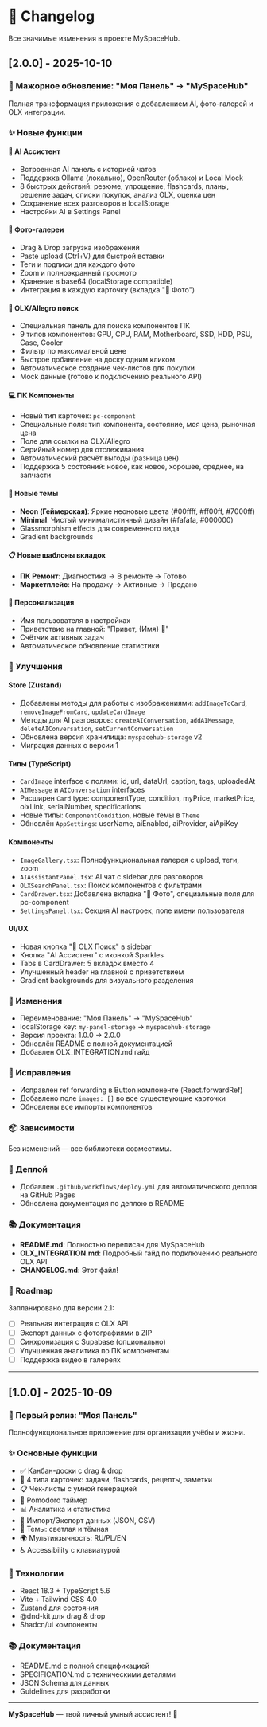 # 📝 Changelog

Все значимые изменения в проекте MySpaceHub.

## [2.0.0] - 2025-10-10

### 🎉 Мажорное обновление: "Моя Панель" → "MySpaceHub"

Полная трансформация приложения с добавлением AI, фото-галерей и OLX интеграции.

### ✨ Новые функции

#### 🤖 AI Ассистент
- Встроенная AI панель с историей чатов
- Поддержка Ollama (локально), OpenRouter (облако) и Local Mock
- 8 быстрых действий: резюме, упрощение, flashcards, планы, решение задач, списки покупок, анализ OLX, оценка цен
- Сохранение всех разговоров в localStorage
- Настройки AI в Settings Panel

#### 📸 Фото-галереи
- Drag & Drop загрузка изображений
- Paste upload (Ctrl+V) для быстрой вставки
- Теги и подписи для каждого фото
- Zoom и полноэкранный просмотр
- Хранение в base64 (localStorage compatible)
- Интеграция в каждую карточку (вкладка "📸 Фото")

#### 🛒 OLX/Allegro поиск
- Специальная панель для поиска компонентов ПК
- 9 типов компонентов: GPU, CPU, RAM, Motherboard, SSD, HDD, PSU, Case, Cooler
- Фильтр по максимальной цене
- Быстрое добавление на доску одним кликом
- Автоматическое создание чек-листов для покупки
- Mock данные (готово к подключению реального API)

#### 💻 ПК Компоненты
- Новый тип карточек: `pc-component`
- Специальные поля: тип компонента, состояние, моя цена, рыночная цена
- Поле для ссылки на OLX/Allegro
- Серийный номер для отслеживания
- Автоматический расчёт выгоды (разница цен)
- Поддержка 5 состояний: новое, как новое, хорошее, среднее, на запчасти

#### 🎨 Новые темы
- **Neon (Геймерская)**: Яркие неоновые цвета (#00ffff, #ff00ff, #7000ff)
- **Minimal**: Чистый минималистичный дизайн (#fafafa, #000000)
- Glassmorphism effects для современного вида
- Gradient backgrounds

#### 📋 Новые шаблоны вкладок
- **ПК Ремонт**: Диагностика → В ремонте → Готово
- **Маркетплейс**: На продажу → Активные → Продано

#### 👤 Персонализация
- Имя пользователя в настройках
- Приветствие на главной: "Привет, {Имя} 👋"
- Счётчик активных задач
- Автоматическое обновление статистики

### 🔧 Улучшения

#### Store (Zustand)
- Добавлены методы для работы с изображениями: `addImageToCard`, `removeImageFromCard`, `updateCardImage`
- Методы для AI разговоров: `createAIConversation`, `addAIMessage`, `deleteAIConversation`, `setCurrentConversation`
- Обновлена версия хранилища: `myspacehub-storage` v2
- Миграция данных с версии 1

#### Типы (TypeScript)
- `CardImage` interface с полями: id, url, dataUrl, caption, tags, uploadedAt
- `AIMessage` и `AIConversation` interfaces
- Расширен `Card` type: componentType, condition, myPrice, marketPrice, olxLink, serialNumber, specifications
- Новые типы: `ComponentCondition`, новые темы в `Theme`
- Обновлён `AppSettings`: userName, aiEnabled, aiProvider, aiApiKey

#### Компоненты
- `ImageGallery.tsx`: Полнофункциональная галерея с upload, теги, zoom
- `AIAssistantPanel.tsx`: AI чат с sidebar для разговоров
- `OLXSearchPanel.tsx`: Поиск компонентов с фильтрами
- `CardDrawer.tsx`: Добавлена вкладка "📸 Фото", специальные поля для pc-component
- `SettingsPanel.tsx`: Секция AI настроек, поле имени пользователя

#### UI/UX
- Новая кнопка "🛒 OLX Поиск" в sidebar
- Кнопка "AI Ассистент" с иконкой Sparkles
- Tabs в CardDrawer: 5 вкладок вместо 4
- Улучшенный header на главной с приветствием
- Gradient backgrounds для визуального разделения

### 🔄 Изменения

- Переименование: "Моя Панель" → "MySpaceHub"
- localStorage key: `my-panel-storage` → `myspacehub-storage`
- Версия проекта: 1.0.0 → 2.0.0
- Обновлён README с полной документацией
- Добавлен OLX_INTEGRATION.md гайд

### 🐛 Исправления

- Исправлен ref forwarding в Button компоненте (React.forwardRef)
- Добавлено поле `images: []` во все существующие карточки
- Обновлены все импорты компонентов

### 📦 Зависимости

Без изменений — все библиотеки совместимы.

### 🚀 Деплой

- Добавлен `.github/workflows/deploy.yml` для автоматического деплоя на GitHub Pages
- Обновлена документация по деплою в README

### 📚 Документация

- **README.md**: Полностью переписан для MySpaceHub
- **OLX_INTEGRATION.md**: Подробный гайд по подключению реального OLX API
- **CHANGELOG.md**: Этот файл!

### 🎯 Roadmap

Запланировано для версии 2.1:
- [ ] Реальная интеграция с OLX API
- [ ] Экспорт данных с фотографиями в ZIP
- [ ] Синхронизация с Supabase (опционально)
- [ ] Улучшенная аналитика по ПК компонентам
- [ ] Поддержка видео в галереях

---

## [1.0.0] - 2025-10-09

### 🎉 Первый релиз: "Моя Панель"

Полнофункциональное приложение для организации учёбы и жизни.

### ✨ Основные функции

- ✅ Канбан-доски с drag & drop
- 🎴 4 типа карточек: задачи, flashcards, рецепты, заметки
- 📋 Чек-листы с умной генерацией
- 🍅 Pomodoro таймер
- 📊 Аналитика и статистика
- 💾 Импорт/Экспорт данных (JSON, CSV)
- 🎨 Темы: светлая и тёмная
- 🌍 Мультиязычность: RU/PL/EN
- ♿ Accessibility с клавиатурой

### 🔧 Технологии

- React 18.3 + TypeScript 5.6
- Vite + Tailwind CSS 4.0
- Zustand для состояния
- @dnd-kit для drag & drop
- Shadcn/ui компоненты

### 📚 Документация

- README.md с полной спецификацией
- SPECIFICATION.md с техническими деталями
- JSON Schema для данных
- Guidelines для разработки

---

**MySpaceHub** — твой личный умный ассистент! 🚀
